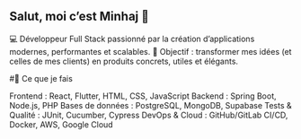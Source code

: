 ## Salut, moi c’est Minhaj 👋 

💻 Développeur Full Stack passionné par la création d’applications modernes, performantes et scalables.
🎯 Objectif : transformer mes idées (et celles de mes clients) en produits concrets, utiles et élégants.

#🚀 Ce que je fais

Frontend : React, Flutter, HTML, CSS, JavaScript
Backend : Spring Boot, Node.js, PHP
Bases de données : PostgreSQL, MongoDB, Supabase
Tests & Qualité : JUnit, Cucumber, Cypress
DevOps & Cloud : GitHub/GitLab CI/CD, Docker, AWS, Google Cloud
